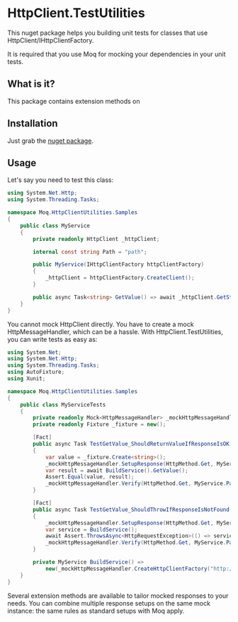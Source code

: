 # HttpClient.TestUtilities

This nuget package helps you building unit tests for classes that use HttpClient/IHttpClientFactory.

It is required that you use Moq for mocking your dependencies in your unit tests.

## What is it?

This package contains extension methods on

## Installation

Just grab the [nuget package](https://www.nuget.org/packages/HttpClient.TestUtilities/).

## Usage

Let's say you need to test this class:

```csharp
using System.Net.Http;
using System.Threading.Tasks;

namespace Moq.HttpClientUtilities.Samples
{
    public class MyService
    {
        private readonly HttpClient _httpClient;

        internal const string Path = "path";

        public MyService(IHttpClientFactory httpClientFactory)
        {
            _httpClient = httpClientFactory.CreateClient();
        }

        public async Task<string> GetValue() => await _httpClient.GetStringAsync(Path);
    }
}
```

You cannot mock HttpClient directly. You have to create a mock HttpMessageHandler, which can be a hassle. With HttpClient.TestUtilities, you can write tests as easy as:

```csharp
using System.Net;
using System.Net.Http;
using System.Threading.Tasks;
using AutoFixture;
using Xunit;

namespace Moq.HttpClientUtilities.Samples
{
    public class MyServiceTests
    {
        private readonly Mock<HttpMessageHandler> _mockHttpMessageHandler = new();
        private readonly Fixture _fixture = new();

        [Fact]
        public async Task TestGetValue_ShouldReturnValueIfResponseIsOK()
        {
            var value = _fixture.Create<string>();
            _mockHttpMessageHandler.SetupResponse(HttpMethod.Get, MyService.Path, HttpStatusCode.OK, new StringContent(value));
            var result = await BuildService().GetValue();
            Assert.Equal(value, result);
            _mockHttpMessageHandler.Verify(HttpMethod.Get, MyService.Path, Times.Once());
        }

        [Fact]
        public async Task TestGetValue_ShouldThrowIfResponseIsNotFound()
        {
            _mockHttpMessageHandler.SetupResponse(HttpMethod.Get, MyService.Path, HttpStatusCode.NotFound);
            var service = BuildService();
            await Assert.ThrowsAsync<HttpRequestException>(() => service.GetValue());
            _mockHttpMessageHandler.Verify(HttpMethod.Get, MyService.Path, Times.Once());
        }

        private MyService BuildService() =>
            new(_mockHttpMessageHandler.CreateHttpClientFactory("http://unittest"));
    }
}
```

Several extension methods are available to tailor mocked responses to your needs. You can combine multiple response setups on the same mock instance: the same rules as standard setups with Moq apply.
